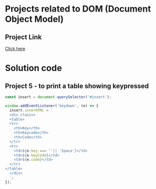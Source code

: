# Projects related to DOM (Document Object Model)

## Project Link
[Click here](https://stackblitz.com/edit/dom-project-chaiaurcode-frdl7i5u?file=5-keyboard%2Findex.html,5-keyboard%2Fchaiaurcode.js)

# Solution code

## Project 5 - to print a table showing keypressed

```javascript
const insert = document.querySelector('#insert');

window.addEventListener('keydown', (e) => {
  insert.innerHTML = `
  <div class=>
  <table>
  <tr>
    <th>Key</th>
    <th>Keycode</th>
    <th>Code</th>
  </tr>
  <tr>
    <td>${e.key === ''|| 'Space'}</td>
    <td>${e.keyCode}</td>
    <td>${e.code}</td>
  </tr>
</table>
  </div>
  `;
});
```